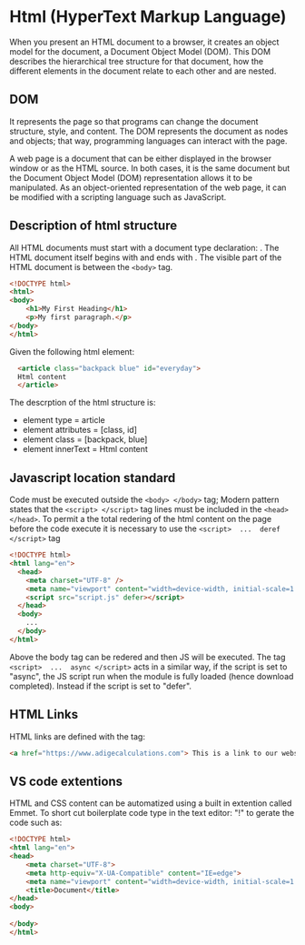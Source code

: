 # Html (HyperText Markup Language)

When you present an HTML document to a browser, it creates an object model 
for the document, a Document Object Model (DOM). This DOM describes the
hierarchical tree structure for that document, how the different elements
in the document relate to each other and are nested. 

## DOM

It represents the page so that programs can change the document structure, style,
and content. The DOM represents the document as nodes and objects; that way,
programming languages can interact with the page.

A web page is a document that can be either displayed in the browser window 
or as the HTML source. In both cases, it is the same document but the Document
Object Model (DOM) representation allows it to be manipulated.
As an object-oriented representation of the web page, it can be modified 
with a scripting language such as JavaScript.

## Description of html structure

All HTML documents must start with a document type declaration: <!DOCTYPE html>.
The HTML document itself begins with <html> and ends with </html>.
The visible part of the HTML document is between the ```<body>``` tag. 

```html
<!DOCTYPE html>
<html>
<body>
	<h1>My First Heading</h1>
	<p>My first paragraph.</p>
</body>
</html> 
```

Given the following html element:

```html
  <article class="backpack blue" id="everyday">
  Html content
  </article>
```
The descrption of the html structure is:

- element type = article
- element attributes = [class, id]
- element class = [backpack, blue]
- element innerText = Html content

## Javascript location standard
Code must be executed outside the ```<body> </body>``` tag;
Modern pattern states that the ```<script> </script>``` tag lines must be 
included in the ```<head> </head>```. To permit a the total redering of the html
content on the page before the code execute it is necessary to use the ```<script>  ...  deref </script>```
tag 

```html
<!DOCTYPE html>
<html lang="en">
  <head>
    <meta charset="UTF-8" />
    <meta name="viewport" content="width=device-width, initial-scale=1.0" />
    <script src="script.js" defer></script>
  </head>
  <body>
	...
  </body>
</html>
```

Above the body tag can be redered and then JS will be executed. The tag ```<script>  ...  async </script>```
acts in a similar way, if the script is set to "async", the JS script run when
the module is fully loaded (hence download completed). Instead if the script
is set to "defer".

## HTML Links

HTML links are defined with the <a> tag:
```html
<a href="https://www.adigecalculations.com"> This is a link to our website </a> 
```
## VS code extentions

HTML and CSS content can be automatized using a built in extention called Emmet. To short cut boilerplate code type in the text editor: "!" to gerate the code such as:

```html
<!DOCTYPE html>
<html lang="en">
<head>
    <meta charset="UTF-8">
    <meta http-equiv="X-UA-Compatible" content="IE=edge">
    <meta name="viewport" content="width=device-width, initial-scale=1.0">
    <title>Document</title>
</head>
<body>
    
</body>
</html>
```
